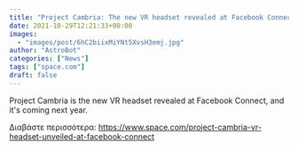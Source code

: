 ```yaml
---
title: "Project Cambria: The new VR headset revealed at Facebook Connect"
date: 2021-10-29T12:21:33+00:00
images:
  - "images/post/6hC2biixMiYNt5XvsH3emj.jpg"
author: "AstroBot"
categories: ["News"]
tags: ["space.com"]
draft: false
---
```


Project Cambria is the new VR headset revealed at Facebook Connect, and it's coming next year. 

Διαβάστε περισσότερα: https://www.space.com/project-cambria-vr-headset-unveiled-at-facebook-connect
